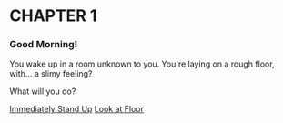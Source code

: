 # CHAPTER 1
### Good Morning!

You wake up in a room unknown to you. You're laying on a rough floor, with... a slimy feeling?

What will you do?

[Immediately Stand Up]()
[Look at Floor]()
